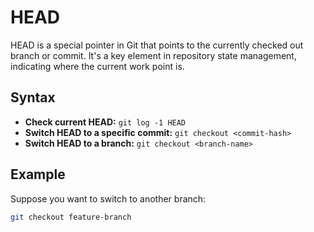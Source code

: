 # HEAD

HEAD is a special pointer in Git that points to the currently checked out branch or commit. It's a key element in repository state management, indicating where the current work point is.

## Syntax

- **Check current HEAD:** `git log -1 HEAD`
- **Switch HEAD to a specific commit:** `git checkout <commit-hash>`
- **Switch HEAD to a branch:** `git checkout <branch-name>`

## Example

Suppose you want to switch to another branch:

```bash
git checkout feature-branch